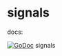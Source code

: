 # signals

docs: 
     
[![GoDoc](https://godoc.org/github.com/splace/signals?status.svg)](https://godoc.org/github.com/splace/signals)  signals

